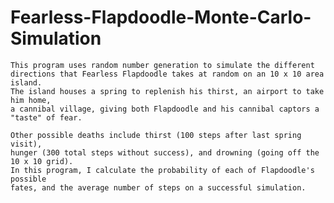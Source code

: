 # Fearless-Flapdoodle-Monte-Carlo-Simulation

	This program uses random number generation to simulate the different
	directions that Fearless Flapdoodle takes at random on an 10 x 10 area island.
	The island houses a spring to replenish his thirst, an airport to take him home,
	a cannibal village, giving both Flapdoodle and his cannibal captors a "taste" of fear.
	
	Other possible deaths include thirst (100 steps after last spring visit),
	hunger (300 total steps without success), and drowning (going off the 10 x 10 grid).
	In this program, I calculate the probability of each of Flapdoodle's possible
	fates, and the average number of steps on a successful simulation.
